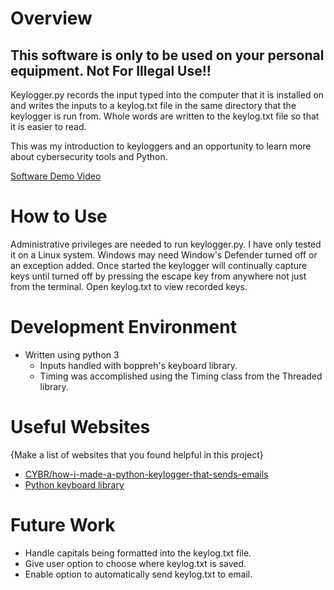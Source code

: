 # Overview

## This software is only to be used on your personal equipment. __Not For Illegal Use!!__

Keylogger.py records the input typed into the computer that it is installed on and writes the inputs
to a keylog.txt file in the same directory that the keylogger is run from. Whole words are written
to the keylog.txt file so that it is easier to read.

This was my introduction to keyloggers and an opportunity to learn more about cybersecurity tools
and Python.

[Software Demo Video](https://youtu.be/koITmz3x4Ec)


# How to Use

Administrative privileges are needed to run keylogger.py. I have only tested it on a Linux
system. Windows may need Window's Defender turned off or an exception added. Once started
the keylogger will continually capture keys until turned off by pressing the escape key
from anywhere not just from the terminal. Open keylog.txt to view recorded keys.

# Development Environment

- Written using python 3
  - Inputs handled with boppreh's keyboard library.
  - Timing was accomplished using the Timing class from the Threaded library.


# Useful Websites

{Make a list of websites that you found helpful in this project}
* [CYBR/how-i-made-a-python-keylogger-that-sends-emails](https://cybr.com/cybersecurity/how-i-made-a-python-keylogger-that-sends-emails/)
* [Python keyboard library](https://github.com/boppreh/keyboard#keyboard.wait)

# Future Work

* Handle capitals being formatted into the keylog.txt file.
* Give user option to choose where keylog.txt is saved.
* Enable option to automatically send keylog.txt to email.
